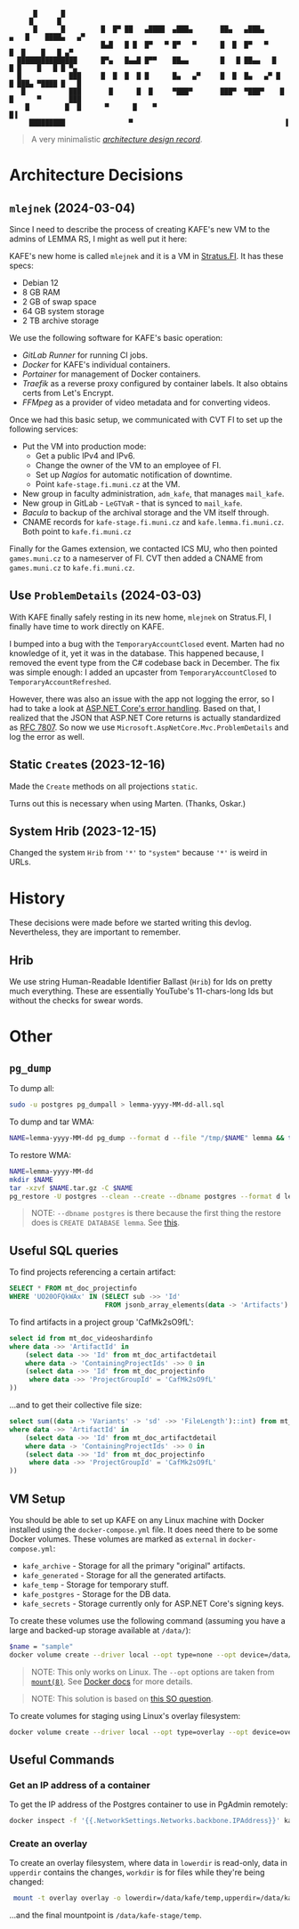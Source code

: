 ```
      █      █                                                                              
     █      █                                                                               
      █      █         █  █▀ ██   ▄████  ▄███▄       ██▄   ▄███▄      ▄   █    ████▄   ▄▀   
                       █▄█   █ █  █▀   ▀ █▀   ▀      █  █  █▀   ▀      █  █    █   █ ▄▀     
  ███████████████      █▀▄   █▄▄█ █▀▀    ██▄▄        █   █ ██▄▄   █     █ █    █   █ █ ▀▄   
  █            ███     █  █  █  █ █      █▄   ▄▀     █  █  █▄   ▄▀ █    █ ███▄ ▀████ █   █  
   █           ███       █      █  █     ▀███▀       ███▀  ▀███▀    █  █      ▀       ███   
    █         █  █      ▀      █    ▀                                █▐                     
     █████████                ▀                                      ▐                      
```

> A very minimalistic [_architecture design record_](https://github.com/joelparkerhenderson/architecture-decision-record).

# Architecture Decisions

## `mlejnek` (2024-03-04)

Since I need to describe the process of creating KAFE's new VM to the admins of LEMMA RS, I might as well put it here:

KAFE's new home is called `mlejnek` and it is a VM in [Stratus.FI](https://www.fi.muni.cz/tech/unix/stratus.html).
It has these specs:

- Debian 12
- 8 GB RAM
- 2 GB of swap space
- 64 GB system storage
- 2 TB archive storage

We use the following software for KAFE's basic operation:

- _GitLab Runner_ for running CI jobs.
- _Docker_ for KAFE's individual containers.
- _Portainer_ for management of Docker containers.
- _Traefik_ as a reverse proxy configured by container labels. It also obtains certs from Let's Encrypt.
- _FFMpeg_ as a provider of video metadata and for converting videos.

Once we had this basic setup, we communicated with CVT FI to set up the following services:

- Put the VM into production mode:
    - Get a public IPv4 and IPv6.
    - Change the owner of the VM to an employee of FI.
    - Set up _Nagios_ for automatic notification of downtime.
    - Point `kafe-stage.fi.muni.cz` at the VM.
- New group in faculty administration, `adm_kafe`, that manages `mail_kafe`.
- New group in GitLab - `LeGTVaR` - that is synced to `mail_kafe`.
- _Bacula_ to backup of the archival storage and the VM itself through.
- CNAME records for `kafe-stage.fi.muni.cz` and `kafe.lemma.fi.muni.cz`. Both point to `kafe.fi.muni.cz`

Finally for the Games extension, we contacted ICS MU, who then pointed `games.muni.cz` to a nameserver of FI.
CVT then added a CNAME from `games.muni.cz` to `kafe.fi.muni.cz`.


## Use `ProblemDetails` (2024-03-03)

With KAFE finally safely resting in its new home, `mlejnek` on Stratus.FI, I finally have time to work directly on KAFE.

I bumped into a bug with the `TemporaryAccountClosed` event.
Marten had no knowledge of it, yet it was in the database.
This happened because, I removed the event type from the C# codebase back in December.
The fix was simple enough: I added an upcaster from `TemporaryAccountClosed` to `TemporaryAccountRefreshed`.

However, there was also an issue with the app not logging the error, so I had to take a look at
[ASP.NET Core's error handling](https://learn.microsoft.com/en-us/aspnet/core/fundamentals/error-handling).
Based on that, I realized that the JSON that ASP.NET Core returns is actually standardized as
[RFC 7807](https://datatracker.ietf.org/doc/html/rfc7807).
So now we use `Microsoft.AspNetCore.Mvc.ProblemDetails` and log the error as well.

## Static `Create`s (2023-12-16)

Made the `Create` methods on all projections `static`.

Turns out this is necessary when using Marten. (Thanks, Oskar.)

## System Hrib (2023-12-15)

Changed the system `Hrib` from `'*'` to `"system"` because `'*'` is weird in URLs.

# History

These decisions were made before we started writing this devlog.
Nevertheless, they are important to remember.

## Hrib

We use string Human-Readable Identifier Ballast (`Hrib`) for Ids on pretty much everything.
These are essentially YouTube's 11-chars-long Ids but without the checks for swear words.


# Other

## `pg_dump`

To dump all:

```bash
sudo -u postgres pg_dumpall > lemma-yyyy-MM-dd-all.sql
```

To dump and tar WMA:

```bash
NAME=lemma-yyyy-MM-dd pg_dump --format d --file "/tmp/$NAME" lemma && tar -czf "/tmp/$NAME.tar.gz" -C "/tmp/$NAME" .
```

To restore WMA:

```bash
NAME=lemma-yyyy-MM-dd
mkdir $NAME
tar -xzvf $NAME.tar.gz -C $NAME
pg_restore -U postgres --clean --create --dbname postgres --format d lemma-2023-12-16
```

> NOTE: `--dbname postgres` is there because the first thing the restore does is `CREATE DATABASE lemma`. See [this](https://stackoverflow.com/questions/40784677/pg-restore-with-c-option-does-not-create-the-database).


## Useful SQL queries

To find projects referencing a certain artifact:

```sql
SELECT * FROM mt_doc_projectinfo
WHERE 'UO20OFQkWAx' IN (SELECT sub ->> 'Id'
                        FROM jsonb_array_elements(data -> 'Artifacts') AS sub)
```

To find artifacts in a project group 'CafMk2sO9fL':

```sql
select id from mt_doc_videoshardinfo
where data ->> 'ArtifactId' in
	(select data ->> 'Id' from mt_doc_artifactdetail
	where data -> 'ContainingProjectIds' ->> 0 in 
	(select data ->> 'Id' from mt_doc_projectinfo
	 where data ->> 'ProjectGroupId' = 'CafMk2sO9fL'
))
```

...and to get their collective file size:

```sql
select sum((data -> 'Variants' -> 'sd' ->> 'FileLength')::int) from mt_doc_videoshardinfo
where data ->> 'ArtifactId' in
	(select data ->> 'Id' from mt_doc_artifactdetail
	where data -> 'ContainingProjectIds' ->> 0 in 
	(select data ->> 'Id' from mt_doc_projectinfo
	 where data ->> 'ProjectGroupId' = 'CafMk2sO9fL'
))
```

## VM Setup

You should be able to set up KAFE on any Linux machine with Docker installed using the `docker-compose.yml` file.
It does need there to be some Docker volumes. These volumes are marked as `external` in `docker-compose.yml`:

- `kafe_archive` - Storage for all the primary "original" artifacts.
- `kafe_generated` - Storage for all the generated artifacts.
- `kafe_temp` - Storage for temporary stuff.
- `kafe_postgres` - Storage for the DB data.
- `kafe_secrets` - Storage currently only for ASP.NET Core's signing keys.

To create these volumes use the following command (assuming you have a large and backed-up storage available at `/data/`):

```bash
$name = "sample"
docker volume create --driver local --opt type=none --opt device=/data/kafe/$name --opt o=bind kafe_$name
```

> NOTE: This only works on Linux. The `--opt` options are taken from [`mount(8)`](https://man7.org/linux/man-pages/man8/mount.8.html). See [Docker docs](https://docs.docker.com/engine/reference/commandline/volume_create/#opt) for more details.

> NOTE: This solution is based on [this SO question](https://stackoverflow.com/questions/39496564/docker-volume-custom-mount-point).


To create volumes for staging using Linux's overlay filesystem:

```bash
docker volume create --driver local --opt type=overlay --opt device=overlay --opt o=lowerdir=/data/kafe/temp,upperdir=/data/kafe-stage/upper-temp,workdir=/data/kafe-stage/work-temp kafe_staging_temp
```

## Useful Commands

### Get an IP address of a container

To get the IP address of the Postgres container to use in PgAdmin remotely:

```bash
docker inspect -f '{{.NetworkSettings.Networks.backbone.IPAddress}}' kafe-db-1
```

### Create an overlay

To create an overlay filesystem, where data in `lowerdir` is read-only, data in `upperdir` contains the changes, `workdir` is for files while they're being changed:

```bash
 mount -t overlay overlay -o lowerdir=/data/kafe/temp,upperdir=/data/kafe-stage/upper-temp,workdir=/data/kafe-stage/work-temp /data/kafe-stage/temp
```

...and the final mountpoint is `/data/kafe-stage/temp`.
